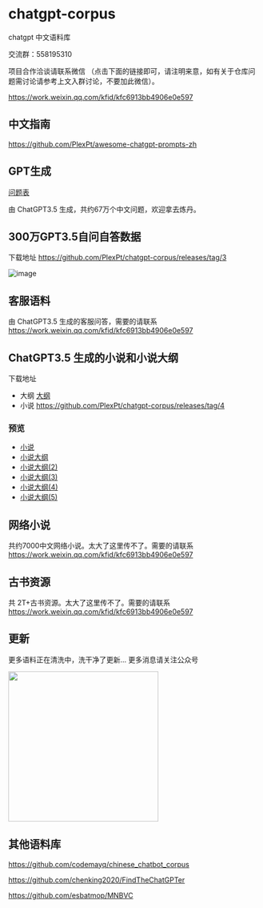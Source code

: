 # chatgpt-corpus
chatgpt 中文语料库

交流群：558195310

项目合作洽谈请联系微信 （点击下面的链接即可，请注明来意，如有关于仓库问题需讨论请参考上文入群讨论，不要加此微信）。

https://work.weixin.qq.com/kfid/kfc6913bb4906e0e597

## 中文指南

https://github.com/PlexPt/awesome-chatgpt-prompts-zh

## GPT生成

[问题表](./question/README.md)

由 ChatGPT3.5 生成，共约67万个中文问题，欢迎拿去炼丹。

## 300万GPT3.5自问自答数据

 下载地址 https://github.com/PlexPt/chatgpt-corpus/releases/tag/3
 
 ![image](https://github.com/PlexPt/chatgpt-corpus/assets/15922823/338fd738-aad7-4963-9f2b-513a7c475e2f)


## 客服语料

由 ChatGPT3.5 生成的客服问答，需要的请联系 https://work.weixin.qq.com/kfid/kfc6913bb4906e0e597


## ChatGPT3.5 生成的小说和小说大纲

下载地址 
- 大纲 [大纲](https://github.com/PlexPt/chatgpt-corpus/tree/main/novel-outline)
- 小说 https://github.com/PlexPt/chatgpt-corpus/releases/tag/4

### 预览 

- [小说](https://mp.weixin.qq.com/s?__biz=MzUzMzg0NjI5NQ==&mid=2247483820&idx=1&sn=9677d0ee4b1f4405f44fac521d920b6a&chksm=fa9c81d4cdeb08c2610fd9a7adf859c3701af5b74b113f08b374decd7d6983bfe9c4a91776e6#rd)
- [小说大纲](https://mp.weixin.qq.com/s?__biz=MzUzMzg0NjI5NQ==&mid=2247483844&idx=1&sn=170a44ccb0ff66a9ade4347e1e26e880&chksm=fa9c81bccdeb08aa9a090ea4f49c9a054b8db1f16182adf60c9acf4989bca46bfedf43e960f5#rd)
- [小说大纲(2)](https://mp.weixin.qq.com/s?__biz=MzUzMzg0NjI5NQ==&mid=2247483844&idx=2&sn=200fca45ac682e7cef9dff394eef0a84&chksm=fa9c81bccdeb08aaa6c0fc045bd22a69747b852607d2edfa4013d6cd03c53af6b0555608b182#rd)
- [小说大纲(3)](https://mp.weixin.qq.com/s?__biz=MzUzMzg0NjI5NQ==&mid=2247483844&idx=3&sn=5a3a0b25d53676ae9d931341d58ae7d6&chksm=fa9c81bccdeb08aa5932964b3616f03f0893279f3b90c79f401c75a21cfb343f7fd5f57699d4#rd)
- [小说大纲(4)](https://mp.weixin.qq.com/s?__biz=MzUzMzg0NjI5NQ==&mid=2247483844&idx=4&sn=e8857c15f7d687430c61484a045952ca&chksm=fa9c81bccdeb08aa486c4d545ceff0ac31d0becf53fbc2409b3ac7ee3a99359903638a0a7095#rd)
- [小说大纲(5)](https://mp.weixin.qq.com/s?__biz=MzUzMzg0NjI5NQ==&mid=2247483844&idx=5&sn=c645a57a1055feb7f7a37b8390d6be8f&chksm=fa9c81bccdeb08aaa8577251e3dc9b7eb132af6187c4e10af55ad81503f71f8c1ae762f31b10#rd)



## 网络小说

共约7000中文网络小说。太大了这里传不了。需要的请联系 https://work.weixin.qq.com/kfid/kfc6913bb4906e0e597


## 古书资源

共 2T+古书资源。太大了这里传不了。需要的请联系 https://work.weixin.qq.com/kfid/kfc6913bb4906e0e597


## 更新

更多语料正在清洗中，洗干净了更新... 更多消息请关注公众号

 <img src="https://user-images.githubusercontent.com/15922823/218004565-bb632624-b376-4f01-8ce2-d7065107bf4a.png" width="300"/> 

## 其他语料库

https://github.com/codemayq/chinese_chatbot_corpus

https://github.com/chenking2020/FindTheChatGPTer

https://github.com/esbatmop/MNBVC
